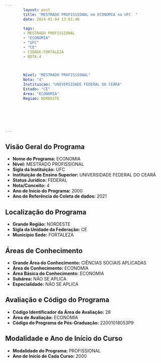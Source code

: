 ```yaml
---
        layout: post
        title: "MESTRADO PROFISSIONAL em ECONOMIA na UFC  "
        date: 2024-01-04 13:01:48
     
        tags:
        - MESTRADO PROFISSIONAL
        - "ECONOMIA"
        - "UFC"
        - "CE"
        - CIDADE:FORTALEZA
        - NOTA:4
        
       

        Nivel: "MESTRADO PROFISSIONAL"
        Nota: "4"
        Instituicao: "UNIVERSIDADE FEDERAL DO CEARÁ"
        Estado: "CE"
        Area: "ECONOMIA"
        Regiao: NORDESTE
        
        
        
        
        
        
---
```

## Visão Geral do Programa
- **Nome do Programa:** ECONOMIA
- **Nível:** MESTRADO PROFISSIONAL
- **Sigla da Instituição:** UFC
- **Instituição de Ensino Superior:** UNIVERSIDADE FEDERAL DO CEARÁ
- **Status Jurídico:** FEDERAL
- **Nota/Conceito:** 4
- **Ano de Início do Programa:** 2000
- **Ano de Referência do Coleta de dados:** 2021

## Localização do Programa
- **Grande Região:** NORDESTE
- **Sigla da Unidade da Federação:** CE
- **Município Sede:** FORTALEZA

## Áreas de Conhecimento
- **Grande Área do Conhecimento:** CIÊNCIAS SOCIAIS APLICADAS
- **Área de Conhecimento:** ECONOMIA
- **Área Básica do Conhecimento:** ECONOMIA
- **Subárea:** NÃO SE APLICA
- **Especialidade:** NÃO SE APLICA

## Avaliação e Código do Programa
- **Código Identificador da Área de Avaliação:** 28
- **Área de Avaliação:** ECONOMIA
- **Código do Programa de Pós-Graduação:** 22001018053P9


## Modalidade e Ano de Início do Curso
- **Modalidade do Programa:** PROFISSIONAL
- **Ano de Início de Cada Curso:** 2000
